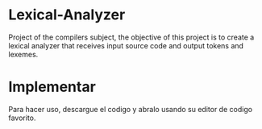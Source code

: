 # Lexical-Analyzer
Project of the compilers subject, the objective of this project is to create a lexical analyzer that receives input source code and output tokens and lexemes.

# Implementar
Para hacer uso, descargue el codigo y abralo usando su editor de codigo favorito.

